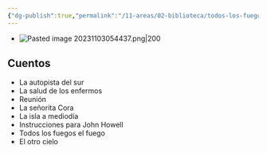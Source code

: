 ```yaml
---
{"dg-publish":true,"permalink":"/11-areas/02-biblioteca/todos-los-fuegos-el-fuego/","noteIcon":""}
---
```


- ![Pasted image 20231103054437.png|200](/img/user/02%20Image/Pasted%20image%2020231103054437.png)
## Cuentos
- La autopista del sur
- La salud de los enfermos
- Reunión
- La señorita Cora
- La isla a mediodía
- Instrucciones para John Howell
- Todos los fuegos el fuego
- El otro cielo
